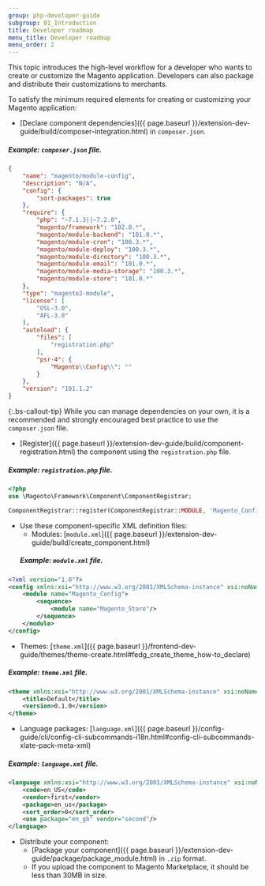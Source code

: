 ```yaml
---
group: php-developer-guide
subgroup: 01_Introduction
title: Developer roadmap
menu_title: Developer roadmap
menu_order: 2
---
```


This topic introduces the high-level workflow for a developer who wants to create or customize the Magento application. Developers can also package and distribute their customizations to merchants.

To satisfy the minimum required elements for creating or customizing your Magento application:

*  [Declare component dependencies]({{ page.baseurl }}/extension-dev-guide/build/composer-integration.html) in `composer.json`.
##### Example: `composer.json` file.
```json
{
    "name": "magento/module-config",
    "description": "N/A",
    "config": {
        "sort-packages": true
    },
    "require": {
        "php": "~7.1.3||~7.2.0",
        "magento/framework": "102.0.*",
        "magento/module-backend": "101.0.*",
        "magento/module-cron": "100.3.*",
        "magento/module-deploy": "100.3.*",
        "magento/module-directory": "100.3.*",
        "magento/module-email": "101.0.*",
        "magento/module-media-storage": "100.3.*",
        "magento/module-store": "101.0.*"
    },
    "type": "magento2-module",
    "license": [
        "OSL-3.0",
        "AFL-3.0"
    ],
    "autoload": {
        "files": [
            "registration.php"
        ],
        "psr-4": {
            "Magento\\Config\\": ""
        }
    },
    "version": "101.1.2"
}
```
   {:.bs-callout-tip}
   While you can manage dependencies on your own, it is a recommended and strongly encouraged best practice to use the `composer.json` file.

*  [Register]({{ page.baseurl }}/extension-dev-guide/build/component-registration.html) the component using the `registration.php` file.
##### Example: `registration.php` file.
```php
<?php
use \Magento\Framework\Component\ComponentRegistrar;

ComponentRegistrar::register(ComponentRegistrar::MODULE, 'Magento_Config', __DIR__);
```

*  Use these component-specific XML definition files:
   *  Modules: [`module.xml`]({{ page.baseurl }}/extension-dev-guide/build/create_component.html)
   ##### Example: `module.xml` file.
```xml
<?xml version="1.0"?>
<config xmlns:xsi="http://www.w3.org/2001/XMLSchema-instance" xsi:noNamespaceSchemaLocation="urn:magento:framework:Module/etc/module.xsd">
    <module name="Magento_Config">
        <sequence>
            <module name="Magento_Store"/>
        </sequence>
    </module>
</config>
```

   *  Themes: [`theme.xml`]({{ page.baseurl }}/frontend-dev-guide/themes/theme-create.html#fedg_create_theme_how-to_declare)
   ##### Example: `theme.xml` file.
```xml
<theme xmlns:xsi="http://www.w3.org/2001/XMLSchema-instance" xsi:noNamespaceSchemaLocation="urn:magento:framework:Config/etc/theme.xsd">
    <title>Default</title>
    <version>0.1.0</version>
</theme>
```

   *  Language packages: [`language.xml`]({{ page.baseurl }}/config-guide/cli/config-cli-subcommands-i18n.html#config-cli-subcommands-xlate-pack-meta-xml)
   ##### Example: `language.xml` file.
```xml
<language xmlns:xsi="http://www.w3.org/2001/XMLSchema-instance" xsi:noNamespaceSchemaLocation="urn:magento:framework:App/Language/package.xsd">
    <code>en_US</code>
    <vendor>first</vendor>
    <package>en_us</package>
    <sort_order>0</sort_order>
    <use package="en_gb" vendor="second"/>
</language>
```

*  Distribute your component:
   *  [Package your component]({{ page.baseurl }}/extension-dev-guide/package/package_module.html) in `.zip` format.
   *  If you upload the component to Magento Marketplace, it should be less than 30MB in size.
